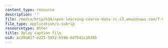 ```yaml
---
content_type: resource
description: ''
file: /media/https%3A/open-learning-course-data-rc.s3.amazonaws.com/7-91j-foundations-of-computational-and-systems-biology-spring-2014/acd9a81fe2255852b5966d7bd1c2b36b_1EMonM7qAU8.vtt
file_type: application/x-subrip
resourcetype: Other
title: 3play caption file
uid: acd9a81f-e225-5852-b596-6d7bd1c2b36b
---
```

